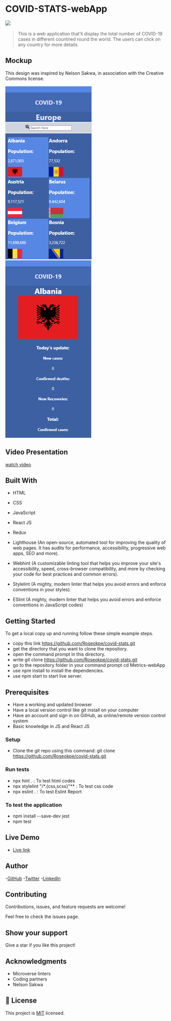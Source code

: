 # COVID-STATS-webApp
![](https://img.shields.io/badge/Microverse-blueviolet)

> This is a web application that'll display the total number of COVID-19 cases in different countried round the world. The users can click on any country for more details.

## Mockup
This design was inspired by Nelson Sakwa, in association with the Creative Commons license.

![Home page](./screenshot/Screenshot1-2022-09-02-85546.png)
![Detail page](./screenshot/Screenshot2-2022-09-02-185721.png)

## Video Presentation

[watch video](https://www.loom.com/share/e27205a3b79e4866baf41b80c8a3697f)

## Built With

- HTML

- CSS

- JavaScript

- React JS

- Redux

- Lighthouse (An open-source, automated tool for improving the quality of web pages. It has audits for performance, accessibility, progressive web apps, SEO and more).

- Webhint (A customizable linting tool that helps you improve your site's accessibility, speed, cross-browser compatibility, and more by checking your code for best practices and common errors).

- Stylelint (A mighty, modern linter that helps you avoid errors and enforce conventions in your styles).

- ESlint (A mighty, modern linter that helps you avoid errors and enforce conventions in JavaScript codes)

## Getting Started

To get a local copy up and running follow these simple example steps.

- copy this link https://github.com/Roseokpe/covid-stats.git
- get the directory that you want to clone the repository.
- open the command prompt in this directory.
- write git clone https://github.com/Roseokpe/covid-stats.git
- go to the repository folder in your command prompt cd Metrics-webApp
- use npm install to install the dependencies.
- use npm start to start live server.

## Prerequisites

- Have a working and updated browser
- Have a local version control like git install on your computer
- Have an account and sign in on GitHub, as online/remote version control system
- Basic knowledge in JS and React JS

### Setup

- Clone the git repo using this command: git clone https://github.com/Roseokpe/covid-stats.git

### Run tests

- npx hint . : To test html codes
- npx stylelint "/*.{css,scss}"** : To test css code
- npx eslint . : To test Eslint Report

### To test the application

- npm install --save-dev jest
- npm test

## Live Demo

- [Live link]()

## Author

-[GitHub](https://github.com/roseokpe)
-[Twitter](https://twitter.com/roseokpe)
-[LinkedIn](https://linkedin.com/in/roseokpe )

## Contributing

Contributions, issues, and feature requests are welcome!

Feel free to check the issues page.

## Show your support

Give a star if you like this project!

## Acknowledgments

- Microverse linters
- Coding partners
- Nelson Sakwa 

## 📝 License

This project is [MIT](./LICENSE) licensed.